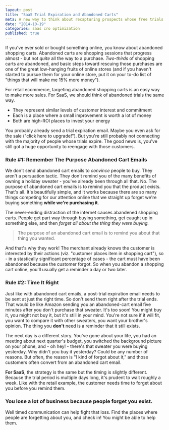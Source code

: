 ```yaml
---
layout: post
title: "SaaS Trial Expiration and Abandoned Carts"
meta: A new way to think about recapturing prospects whose free trials expire.
date: "2014-10-19"
categories: saas cro optimization
published: true
---
```


If you've ever sold or bought something online, you know about abandoned shopping carts. Abandoned carts are shopping sessions that progress almost - but not *quite* all the way to a purchase. *Two-thirds* of shopping carts are abandoned, and basic steps toward rescuing those purchases are one of the great low-hanging fruits of online stores (and if you haven't started to pursue them for your online store, put it on your to-do list of "things that will make me 15% more money").

For retail ecommerce, targeting abandoned shopping carts is an easy way to make more sales. For SaaS, we should think of abandoned trials the same way. 

* They represent similar levels of customer interest and commitment
* Each is a place where a small improvement is worth a lot of money
* Both are high-ROI places to invest your energy

You probably already send a trial expiration email. Maybe you even ask for the sale ("click here to upgrade!"). But you're still probably not connecting with the majority of people whose trials expire. The good news is, you've still got a huge opportunity to reengage with those customers.

### Rule #1: Remember The Purpose Abandoned Cart Emails

We don't send abandoned cart emails to *convince* people to buy. They aren't a persuation tactic. They don't remind you of the many benefits of owning a holiday sweater - you've already been through all that.  No. The purpose of abandoned cart emails is to remind you that the product exists. That's all. It's beautifully simple, and it works because there are so many things competing for our attention online that we straight up forget we're buying something **while we're purchasing it**.

The never-ending distraction of the internet causes abandened shopping carts. People get part way through buying something, get caught up in something else, and then *forget all about the thing they were buying.* 

> The purpose of an abandoned cart email is to remind you about that thing you wanted.

And that's why they work! The merchant already knows the customer is interested by their actions (viz. "customer places item in shopping cart"), so - in a stastically significant percentage of cases - the cart must have been abandoned because the customer forgot. So when you abandon a shopping cart online, you'll usually get a reminder a day or two later. 

### Rule #2: Time It Right

Just like with abandoned cart emails, a post-trial expiration email needs to be sent at just the right time. So don't send them right after the trial ends. That would be like Amazon sending you an abandoned-cart email five minutes after you don't purchase that sweater. It's too soon! You might buy it, you might not buy it, but it's still in your mind. You're not sure if it will fit, you want to compare it with other sweaters, you want your brother's opinion. The thing you **don't** need is a reminder that it still exists.

The next day is a different story. You've gone about your life, you had an meeting about next quarter's budget, you switched the background picture on your phone, and - oh hey! - there's that sweater you were buying yesterday. Why didn't you buy it yesterday? Could be any number of reasons. But often, the reason is "I kind of forgot about it," and those customers often convert from an abandoned cart email.

**For SaaS**, the strategy is the same but the timing is slightly different. Because the trial period is multiple days long, it's prudent to wait roughly a week. Like with the retail example, the customer needs time to forget about you before you remind them.

### You lose a lot of business because people forget you exist.

Well timed communication can help fight that loss. Find the places where people are forgetting about you, and check in! You might be able to help them.